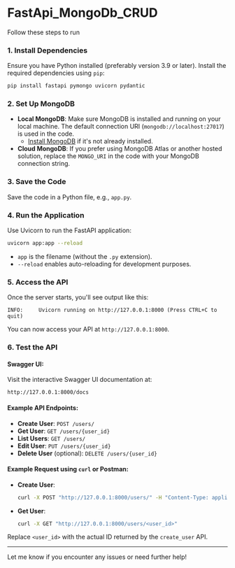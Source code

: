 # FastApi_MongoDb_CRUD
Follow these steps to run
### 1. **Install Dependencies**
Ensure you have Python installed (preferably version 3.9 or later). Install the required dependencies using `pip`:

```bash
pip install fastapi pymongo uvicorn pydantic
```

### 2. **Set Up MongoDB**
- **Local MongoDB**: Make sure MongoDB is installed and running on your local machine. The default connection URI (`mongodb://localhost:27017`) is used in the code.
  - [Install MongoDB](https://www.mongodb.com/docs/manual/installation/) if it's not already installed.
- **Cloud MongoDB**: If you prefer using MongoDB Atlas or another hosted solution, replace the `MONGO_URI` in the code with your MongoDB connection string.

### 3. **Save the Code**
Save the code in a Python file, e.g., `app.py`.

### 4. **Run the Application**
Use Uvicorn to run the FastAPI application:

```bash
uvicorn app:app --reload
```

- `app` is the filename (without the `.py` extension).
- `--reload` enables auto-reloading for development purposes.

### 5. **Access the API**
Once the server starts, you'll see output like this:

```
INFO:     Uvicorn running on http://127.0.0.1:8000 (Press CTRL+C to quit)
```

You can now access your API at `http://127.0.0.1:8000`.

### 6. **Test the API**
#### Swagger UI:
Visit the interactive Swagger UI documentation at:
```
http://127.0.0.1:8000/docs
```

#### Example API Endpoints:
- **Create User**: `POST /users/`
- **Get User**: `GET /users/{user_id}`
- **List Users**: `GET /users/`
- **Edit User**: `PUT /users/{user_id}`
- **Delete User** (optional): `DELETE /users/{user_id}`

#### Example Request using `curl` or Postman:
- **Create User**:
  ```bash
  curl -X POST "http://127.0.0.1:8000/users/" -H "Content-Type: application/json" -d '{"name": "John Doe", "email": "john.doe@example.com", "age": 30}'
  ```

- **Get User**:
  ```bash
  curl -X GET "http://127.0.0.1:8000/users/<user_id>"
  ```

Replace `<user_id>` with the actual ID returned by the `create_user` API.

---

Let me know if you encounter any issues or need further help!
